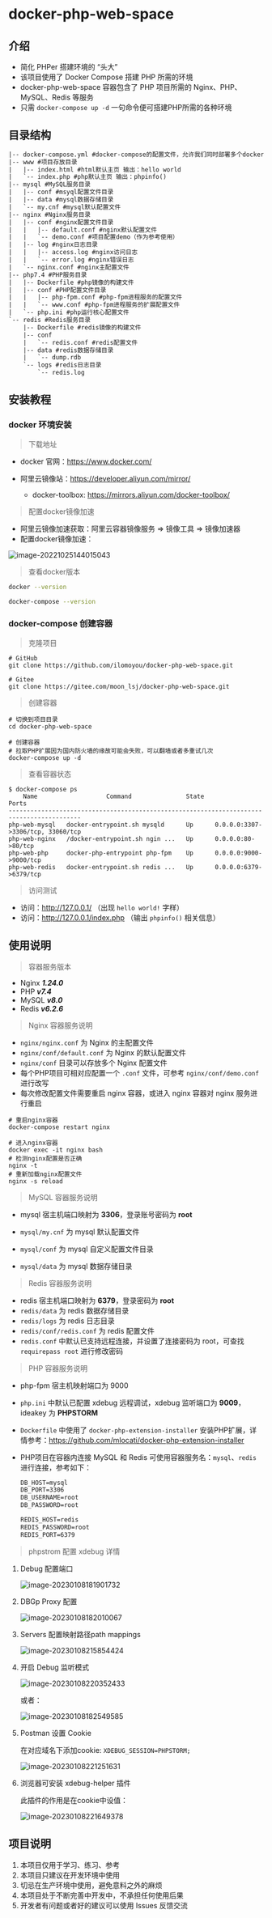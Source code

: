 # docker-php-web-space

## 介绍
- 简化 PHPer 搭建环境的 “头大”
- 该项目使用了 Docker Compose 搭建 PHP 所需的环境
- docker-php-web-space 容器包含了 PHP 项目所需的 Nginx、PHP、MySQL、Redis 等服务
- 只需 `docker-compose up -d` 一句命令便可搭建PHP所需的各种环境

## 目录结构
```tex
|-- docker-compose.yml #docker-compose的配置文件，允许我们同时部署多个docker容器
|-- www #项目存放目录
|   |-- index.html #html默认主页 输出：hello world
|   `-- index.php #php默认主页 输出：phpinfo()
|-- mysql #MySQL服务目录
|   |-- conf #msyql配置文件目录
|   |-- data #mysql数据存储目录
|   `-- my.cnf #mysql默认配置文件
|-- nginx #Nginx服务目录
|   |-- conf #nginx配置文件目录
|   |   |-- default.conf #nginx默认配置文件
|   |   `-- demo.conf #项目配置demo（作为参考使用）
|   |-- log #nginx日志目录
|   |   |-- access.log #nginx访问日志
|   |   `-- error.log #nginx错误日志
|   `-- nginx.conf #nginx主配置文件
|-- php7.4 #PHP服务目录
|   |-- Dockerfile #php镜像的构建文件
|   |-- conf #PHP配置文件目录
|   |   |-- php-fpm.conf #php-fpm进程服务的配置文件
|   |   `-- www.conf #php-fpm进程服务的扩展配置文件
|   `-- php.ini #php运行核心配置文件
`-- redis #Redis服务目录
    |-- Dockerfile #redis镜像的构建文件
    |-- conf
    |   `-- redis.conf #redis配置文件
    |-- data #redis数据存储目录
    |   `-- dump.rdb
    `-- logs #redis日志目录
        `-- redis.log

```


## 安装教程

### docker 环境安装

> 下载地址

- docker 官网：https://www.docker.com/

- 阿里云镜像站：https://developer.aliyun.com/mirror/
  - docker-toolbox: https://mirrors.aliyun.com/docker-toolbox/

> 配置docker镜像加速

- 阿里云镜像加速获取：阿里云容器镜像服务 => 镜像工具 => 镜像加速器
- 配置docker镜像加速：

![image-20221025144015043](README.assets/image-20221025144015043.png)

> 查看docker版本

```sh
docker --version

docker-compose --version
```

### docker-compose 创建容器

> 克隆项目

```shell
# GitHub
git clone https://github.com/ilomoyou/docker-php-web-space.git

# Gitee
git clone https://gitee.com/moon_lsj/docker-php-web-space.git
```

> 创建容器

```shell
# 切换到项目目录
cd docker-php-web-space

# 创建容器
# 拉取PHP扩展因为国内防火墙的缘故可能会失败，可以翻墙或者多重试几次
docker-compose up -d
```

> 查看容器状态

```shell
$ docker-compose ps
    Name                   Command               State                 Ports
------------------------------------------------------------------------------------------
php-web-mysql   docker-entrypoint.sh mysqld      Up      0.0.0.0:3307->3306/tcp, 33060/tcp
php-web-nginx   /docker-entrypoint.sh ngin ...   Up      0.0.0.0:80->80/tcp
php-web-php     docker-php-entrypoint php-fpm    Up      0.0.0.0:9000->9000/tcp
php-web-redis   docker-entrypoint.sh redis ...   Up      0.0.0.0:6379->6379/tcp
```

> 访问测试

- 访问：http://127.0.0.1/ （出现 `hello world!` 字样）
- 访问：http://127.0.0.1/index.php （输出 `phpinfo()` 相关信息）

## 使用说明

> 容器服务版本

- Nginx ***1.24.0***
- PHP ***v7.4***
- MySQL ***v8.0***
- Redis ***v6.2.6***

> Nginx 容器服务说明

- `nginx/nginx.conf` 为 Nginx 的主配置文件
- `nginx/conf/default.conf` 为 Nginx 的默认配置文件
- `nginx/conf` 目录可以存放多个 Nginx 配置文件
- 每个PHP项目可相对应配置一个 `.conf` 文件，可参考 `nginx/conf/demo.conf` 进行改写
- 每次修改配置文件需要重启 nginx 容器，或进入 nginx 容器对 nginx 服务进行重启

```shell
# 重启nginx容器
docker-compose restart nginx

# 进入nginx容器
docker exec -it nginx bash
# 检测nginx配置是否正确
nginx -t
# 重新加载nginx配置文件
nginx -s reload
```

> MySQL 容器服务说明

- mysql 宿主机端口映射为 **3306**，登录账号密码为 **root**
- `mysql/my.cnf` 为 mysql 默认配置文件

- `mysql/conf` 为 mysql 自定义配置文件目录
- `mysql/data` 为 mysql 数据存储目录

> Redis 容器服务说明

- redis 宿主机端口映射为 **6379**，登录密码为 **root**
- `redis/data` 为 redis 数据存储目录
- `redis/logs` 为 redis 日志目录
- `redis/conf/redis.conf` 为 redis 配置文件
- `redis.conf` 中默认已支持远程连接，并设置了连接密码为 root，可查找 `requirepass root` 进行修改密码

> PHP 容器服务说明

- php-fpm 宿主机映射端口为 9000

- `php.ini` 中默认已配置 xdebug 远程调试，xdebug 监听端口为 **9009**，ideakey 为 **PHPSTORM**

- `Dockerfile` 中使用了 `docker-php-extension-installer` 安装PHP扩展，详情参考：https://github.com/mlocati/docker-php-extension-installer

- PHP项目在容器内连接 MySQL 和 Redis 可使用容器服务名：`mysql`、`redis` 进行连接，参考如下：

  ```tex
  DB_HOST=mysql
  DB_PORT=3306
  DB_USERNAME=root
  DB_PASSWORD=root
  
  REDIS_HOST=redis
  REDIS_PASSWORD=root
  REDIS_PORT=6379
  ```

> phpstrom 配置 xdebug 详情

1. Debug 配置端口

   ![image-20230108181901732](README.assets/image-20230108181901732.png)

2. DBGp Proxy 配置

   ![image-20230108182010067](README.assets/image-20230108182010067.png)

3. Servers 配置映射路径path mappings

   ![image-20230108215854424](README.assets/image-20230108215854424.png)

4. 开启 Debug 监听模式

   ![image-20230108220352433](README.assets/image-20230108220352433.png)

   或者：

   ![image-20230108182549585](README.assets/image-20230108182549585.png)

5. Postman 设置 Cookie

   在对应域名下添加cookie:  `XDEBUG_SESSION=PHPSTORM;`

   ![image-20230108221251631](README.assets/image-20230108221251631.png)

6. 浏览器可安装 xdebug-helper 插件

   此插件的作用是在cookie中设值：

   ![image-20230108221649378](README.assets/image-20230108221649378.png)


## 项目说明

1.  本项目仅用于学习、练习、参考
2.  本项目只建议在开发环境中使用
3.  切忌在生产环境中使用，避免意料之外的麻烦
4.  本项目处于不断完善中开发中，不承担任何使用后果
5.  开发者有问题或者好的建议可以使用 Issues 反馈交流
